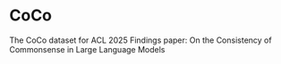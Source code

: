 # CoCo
The CoCo dataset for ACL 2025 Findings paper: On the Consistency of Commonsense in Large Language Models
